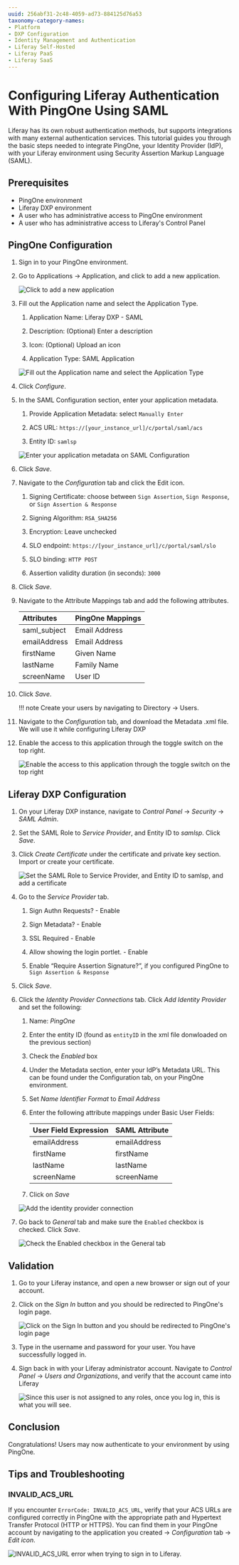 ```yaml
---
uuid: 256abf31-2c48-4059-ad73-884125d76a53
taxonomy-category-names:
- Platform
- DXP Configuration
- Identity Management and Authentication
- Liferay Self-Hosted
- Liferay PaaS
- Liferay SaaS
---
```


# Configuring Liferay Authentication With PingOne Using SAML

Liferay has its own robust authentication methods, but supports integrations with many external authentication services. This tutorial guides you through the basic steps needed to integrate PingOne, your Identity Provider (IdP), with your Liferay environment using Security Assertion Markup Language (SAML).

## Prerequisites

- PingOne environment
- Liferay DXP environment
- A user who has administrative access to PingOne environment
- A user who has administrative access to Liferay's Control Panel

## PingOne Configuration

1. Sign in to your PingOne environment.

1. Go to Applications &rarr; Application, and click to add a new application.

    ![Click to add a new application](./configuring-liferay-authentication-with-pingone-using-saml/images/01.png)

1. Fill out the Application name and select the Application Type.

    1. Application Name: Liferay DXP - SAML

    1. Description: (Optional) Enter a description

    1. Icon: (Optional) Upload an icon

    1. Application Type: SAML Application

    ![Fill out the Application name and select the Application Type](./configuring-liferay-authentication-with-pingone-using-saml/images/02.png)

1. Click *Configure*.

1. In the SAML Configuration section, enter your application metadata.

    1. Provide Application Metadata: select `Manually Enter`

    1. ACS URL: `https://[your_instance_url]/c/portal/saml/acs`

    1. Entity ID: `samlsp`

    ![Enter your application metadata on SAML Configuration](./configuring-liferay-authentication-with-pingone-using-saml/images/03.png)

1. Click *Save*.

1. Navigate to the *Configuration* tab and click the Edit icon.

    1. Signing Certificate: choose between `Sign Assertion`, `Sign Response`, or `Sign Assertion & Response`

    1. Signing Algorithm: `RSA_SHA256`

    1. Encryption: Leave unchecked

    1. SLO endpoint: `https://[your_instance_url]/c/portal/saml/slo`

    1. SLO binding: `HTTP POST`

    1. Assertion validity duration (in seconds): `3000`

1. Click *Save*.

1. Navigate to the Attribute Mappings tab and add the following attributes.

    | Attributes   | PingOne Mappings |
    |:-------------|:-----------------|
    | saml_subject | Email Address    |
    | emailAddress | Email Address    |
    | firstName    | Given Name       |
    | lastName     | Family Name      |
    | screenName   | User ID          |

1. Click *Save*.

    !!! note
    Create your users by navigating to Directory &rarr; Users.

1. Navigate to the *Configuration* tab, and download the Metadata .xml file. We will use it while configuring Liferay DXP

1. Enable the access to this application through the toggle switch on the top right.

    ![Enable the access to this application through the toggle switch on the top right](./configuring-liferay-authentication-with-pingone-using-saml/images/04.png)

## Liferay DXP Configuration

1. On your Liferay DXP instance, navigate to *Control Panel* &rarr; *Security* &rarr; *SAML Admin*.

1. Set the SAML Role to *Service Provider*, and Entity ID to *samlsp*. Click *Save*.

1. Click *Create Certificate* under the certificate and private key section. Import or create your certificate.

    ![Set the SAML Role to Service Provider, and Entity ID to samlsp, and add a certificate](./configuring-liferay-authentication-with-pingone-using-saml/images/05.png)

1. Go to the *Service Provider* tab.

    1. Sign Authn Requests? - Enable

    1. Sign Metadata? - Enable

    1. SSL Required - Enable

    1. Allow showing the login portlet. - Enable

    1. Enable “Require Assertion Signature?”, if you configured PingOne to `Sign Assertion & Response`

1. Click *Save*.

1. Click the *Identity Provider Connections* tab. Click *Add Identity Provider* and set the following:
    1. Name: *PingOne*
    1. Enter the entity ID (found as `entityID` in the xml file donwloaded on the previous section)
    1. Check the *Enabled* box
    1. Under the Metadata section, enter your IdP’s Metadata URL. This can be found under the Configuration tab, on your PingOne environment.
    1. Set *Name Identifier Format* to *Email Address*
    1. Enter the following attribute mappings under Basic User Fields:

        | User Field Expression | SAML Attribute |
        |:----------------------|:---------------|
        | emailAddress          | emailAddress   |
        | firstName             | firstName      |
        | lastName              | lastName       |
        | screenName            | screenName     |

    1. Click on *Save*

    ![Add the identity provider connection](./configuring-liferay-authentication-with-pingone-using-saml/images/06.png)

1. Go back to *General* tab and make sure the `Enabled` checkbox is checked. Click *Save*.

    ![Check the Enabled checkbox in the General tab](./configuring-liferay-authentication-with-pingone-using-saml/images/07.png)

## Validation

1. Go to your Liferay instance, and open a new browser or sign out of your account.

1. Click on the *Sign In* button and you should be redirected to PingOne's login page.

    ![Click on the Sign In button and you should be redirected to PingOne's login page](./configuring-liferay-authentication-with-pingone-using-saml/images/08.png)

1. Type in the username and password for your user. You have successfully logged in.

1. Sign back in with your Liferay administrator account. Navigate to *Control Panel* &rarr; *Users and Organizations*, and verify that the account came into Liferay

    ![Since this user is not assigned to any roles, once you log in, this is what you will see.](./configuring-liferay-authentication-with-pingone-using-saml/images/09.png)

## Conclusion

Congratulations! Users may now authenticate to your environment by using PingOne.

## Tips and Troubleshooting

### INVALID_ACS_URL

If you encounter `ErrorCode: INVALID_ACS_URL`, verify that your ACS URLs are configured correctly in PingOne with the appropriate path and Hypertext Transfer Protocol (HTTP or HTTPS). You can find them in your PingOne account by navigating to the application you created &rarr; *Configuration* tab &rarr; *Edit icon*.

![INVALID_ACS_URL error when trying to sign in to Liferay.](./configuring-liferay-authentication-with-pingone-using-saml/images/10.png)
